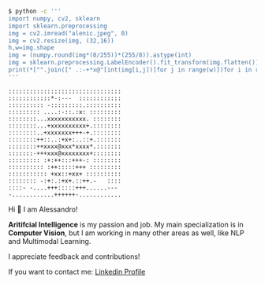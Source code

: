 ```bash
$ python -c '''
import numpy, cv2, sklearn
import sklearn.preprocessing
img = cv2.imread("alenic.jpeg", 0)
img = cv2.resize(img, (32,16))
h,w=img.shape
img = (numpy.round(img*(8/255))*(255/8)).astype(int)
img = sklearn.preprocessing.LabelEncoder().fit_transform(img.flatten()).reshape(h,w)
print(*["".join([" .:-+*x@"[int(img[i,j])]for j in range(w)])for i in range(h)], sep="\n")
'''
```
```                                                                 
::::::::::::::::::::::::::::::::
::::::::::::*-:---  ::::::::::::
:::::::::: -:::::::::.::::::::::
::::::::: ....:-::.:x: :::::::::
::::::::...xxxxxxxxxxx. ::::::::
::::::::...+xxxxxxxxxx+.::::::::
::::::::..+xxxxxxx+++-+.::::::::
::::::::++::..:+x+:..::+.:::::::
::::::::++xxxx@xxx*xxxx*.:::::::
:::::::-+++xxx@xxxxxxxx+::::::::
::::::::: :+:++:::+++-: ::::::::
:::::::::: :++:::::+++ :::::::::
::::::::::: +xx::+xx+ ::::::::::
:::::::: -:+:.:+x+.::++.-   ::::
::::- -....+++:::::+++......--- 
-............++++++-............
```
Hi 👋 I am Alessandro!

**Aritifcial Intelligence** is my passion and job. My main specialization is in **Computer Vision**, but I am working in many other areas as well, like NLP and Multimodal Learning.

I appreciate feedback and contributions!

If you want to contact me: [Linkedin Profile](https://linkedin.com/in/alessandro-nicolosi/)

